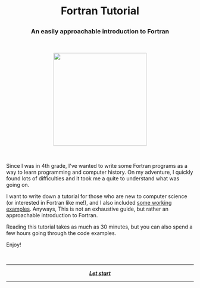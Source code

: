 # <p align="center"> Fortran Tutorial </p>

### <p align="center"> An easily approachable introduction to Fortran </p>
<br />

<p align="center">
  <img width="250" src="https://upload.wikimedia.org/wikipedia/commons/thumb/b/b8/Fortran_logo.svg/1024px-Fortran_logo.svg.png">
</p>
<br />

Since I was in 4th grade, I've wanted to write some Fortran programs as a way to learn programming and computer history. On my adventure, I quickly found lots of difficulties and it took me a quite to understand what was going on.

I want to write down a tutorial for those who are new to computer science (or interested in Fortran like me!), and I also included [some working examples](/examples). Anyways, This is not an exhaustive guide, but rather an approachable introduction to Fortran.

Reading this tutorial takes as much as 30 minutes, but you can also spend a few hours going through the code examples.

Enjoy!

<br />

---

<p align="center">
  <em>
    <b>
      <a href="/guide/table-of-contents.md">
        Let start
      </a>
    </b>
  </em>
</p>

---
